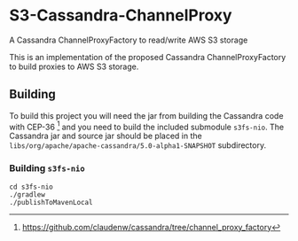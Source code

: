 # S3-Cassandra-ChannelProxy
A Cassandra ChannelProxyFactory to read/write AWS S3 storage

This is an implementation of the proposed Cassandra ChannelProxyFactory to build proxies to AWS S3 storage.

## Building 
To build this project you will need the jar from building the Cassandra code with CEP-36 [^1]  and you need to build the included submodule `s3fs-nio`.  The Cassandra jar and source jar should be placed in the `libs/org/apache/apache-cassandra/5.0-alpha1-SNAPSHOT` subdirectory. 

### Building `s3fs-nio`

```
cd s3fs-nio
./gradlew
./publishToMavenLocal
```


[^1]: https://github.com/claudenw/cassandra/tree/channel_proxy_factory

